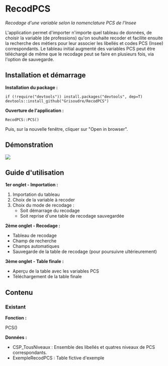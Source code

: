 # RecodPCS

*Recodage d'une variable selon la nomenclature PCS de l'Insee*

L'application permet d'importer n'importe quel tableau de données, de choisir la variable (de professions) qu'on souhaite recoder et facilite ensuite la recherche des métiers pour leur associer les libellés et codes PCS (Insee) correspondants. Le tableau initial augmenté des variables PCS peut être téléchargé de même que le recodage peut se faire en plusieurs fois, via l'option de sauvegarde.

## Installation et démarrage

**Installation du package :**
```{r}
if (!require("devtools")) install.packages("devtools", dep=T)
devtools::install_github("Grisoudre/RecodPCS")
```

**Ouverture de l'application :**
```{r}
RecodPCS::PCS()
```
Puis, sur la nouvelle fenêtre, cliquer sur "Open in browser".

## Démonstration

![](https://github.com/Grisoudre/RecodPCS/blob/master/RecodPCS2.gif)

## Guide d'utilisation

**1er onglet - Importation :**

1. Importation du tableau
2. Choix de la variable à recoder
3. Choix du mode de recodage : 
    + Soit démarrage du recodage
    + Soit reprise d'une table de recodage sauvegardée

**2ème onglet - Recodage :**
- Tableau de recodage
- Champ de recherche
- Champs automatiques
- Sauvegarde de la table de recodage (pour poursuivre ultérieurement)

**3ème onglet - Table finale :**
- Aperçu de la table avec les variables PCS
- Téléchargement de la table finale

## Contenu

### Existant

**Fonction :**

PCS()

**Données :**

  - CSP_TousNiveaux : Ensemble des libellés et quatres niveaux de PCS correspondants.
  - ExempleRecodPCS : Table fictive d'exemple
